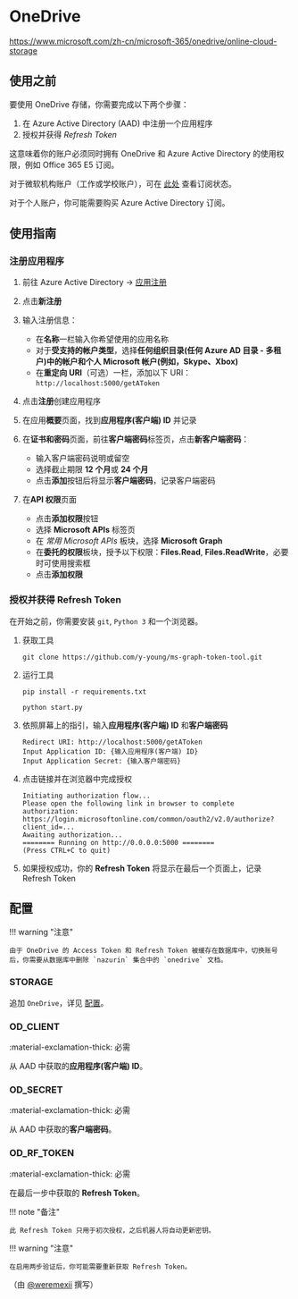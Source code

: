 # OneDrive

<https://www.microsoft.com/zh-cn/microsoft-365/onedrive/online-cloud-storage>

## 使用之前

要使用 OneDrive 存储，你需要完成以下两个步骤：

1.  在 Azure Active Directory (AAD) 中注册一个应用程序
2.  授权并获得 _Refresh Token_

这意味着你的账户必须同时拥有 OneDrive 和 Azure Active Directory 的使用权限，例如 Office 365 E5 订阅。

对于微软机构账户（工作或学校账户），可在 [此处](https://portal.office.com/account/?ref=MeControl#subscriptions) 查看订阅状态。

对于个人账户，你可能需要购买 Azure Active Directory 订阅。

## 使用指南

### 注册应用程序

1.  前往 Azure Active Directory -> [应用注册](https://go.microsoft.com/fwlink/?linkid=2083908)

2.  点击**新注册**

3.  输入注册信息：

    - 在**名称**一栏输入你希望使用的应用名称
    - 对于**受支持的帐户类型**，选择**任何组织目录(任何 Azure AD 目录 - 多租户)中的帐户和个人 Microsoft 帐户(例如，Skype、Xbox)**
    - 在**重定向 URI**（可选）一栏，添加以下 URI：`http://localhost:5000/getAToken`

4.  点击**注册**创建应用程序

5.  在应用**概要**页面，找到**应用程序(客户端) ID** 并记录

6.  在**证书和密码**页面，前往**客户端密码**标签页，点击**新客户端密码**：

    - 输入客户端密码说明或留空
    - 选择截止期限 **12 个月**或 **24 个月**
    - 点击**添加**按钮后将显示**客户端密码**，记录客户端密码

7.  在**API 权限**页面
    - 点击**添加权限**按钮
    - 选择 **Microsoft APIs** 标签页
    - 在 _常用 Microsoft APIs_ 板块，选择 **Microsoft Graph**
    - 在**委托的权限**板块，授予以下权限：**Files.Read**, **Files.ReadWrite**，必要时可使用搜索框
    - 点击**添加权限**

### 授权并获得 Refresh Token

在开始之前，你需要安装 `git`, `Python 3` 和一个浏览器。

1.  获取工具

    ```shell
    git clone https://github.com/y-young/ms-graph-token-tool.git
    ```

2.  运行工具

    ```shell
    pip install -r requirements.txt
    ```

    ```shell
    python start.py
    ```

3.  依照屏幕上的指引，输入**应用程序(客户端) ID** 和**客户端密码**

        Redirect URI: http://localhost:5000/getAToken
        Input Application ID: {输入应用程序(客户端) ID}
        Input Application Secret: {输入客户端密码}

4.  点击链接并在浏览器中完成授权

        Initiating authorization flow...
        Please open the following link in browser to complete authorization:
        https://login.microsoftonline.com/common/oauth2/v2.0/authorize?client_id=...
        Awaiting authorization...
        ======== Running on http://0.0.0.0:5000 ========
        (Press CTRL+C to quit)

5.  如果授权成功，你的 **Refresh Token** 将显示在最后一个页面上，记录 Refresh Token

## 配置

!!! warning "注意"

    由于 OneDrive 的 Access Token 和 Refresh Token 被缓存在数据库中，切换账号后，你需要从数据库中删除 `nazurin` 集合中的 `onedrive` 文档。

### STORAGE

追加 `OneDrive`，详见 [配置](../../start/configuration/#storage)。

### OD_CLIENT

:material-exclamation-thick: 必需

从 AAD 中获取的**应用程序(客户端) ID**。

### OD_SECRET

:material-exclamation-thick: 必需

从 AAD 中获取的**客户端密码**。

### OD_RF_TOKEN

:material-exclamation-thick: 必需

在最后一步中获取的 **Refresh Token**。

!!! note "备注"

    此 Refresh Token 只用于初次授权，之后机器人将自动更新密钥。

!!! warning "注意"

    在启用两步验证后，你可能需要重新获取 Refresh Token。

（由 [@weremexii](https://github.com/weremexii/) 撰写）
